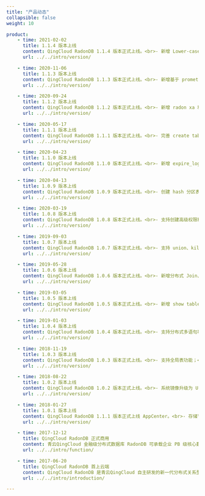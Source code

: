 ```yaml
---
title: "产品动态"
collapsible: false
weight: 10

product:
    - time: 2021-02-02
      title: 1.1.4 版本上线
      content: QingCloud RadonDB 1.1.4 版本正式上线。<br>- 新增 Lower-case-table-names 参数，支持开启或关闭大小写敏感。
      url: ../../intro/version/

    - time: 2020-11-06
      title: 1.1.3 版本上线
      content: QingCloud RadonDB 1.1.3 版本正式上线。<br>- 新增基于 prometheus 和 grafana 的监控节点，支持通过 grafana 仪表盘查看监控数据；<br>- 支持添加、删除和展示监控账号。
      url: ../../intro/version/

    - time: 2020-09-24
      title: 1.1.2 版本上线
      content: QingCloud RadonDB 1.1.2 版本正式上线。<br>- 新增 radon xa 和 radon rebalance 命令；<br>- 完善 show 语法。
      url: ../../intro/version/

    - time: 2020-05-17
      title: 1.1.1 版本上线
      content: QingCloud RadonDB 1.1.1 版本正式上线。<br>- 完善 create table 和 set transaction 语法；<br>- 新增 load-balance 配置参数，支持读写分离。
      url: ../../intro/version/

    - time: 2020-04-23
      title: 1.1.0 版本上线
      content: QingCloud RadonDB 1.1.0 版本正式上线。<br>- 新增 expire_logs_days 和slave_parallel_workers 配置参数。
      url: ../../intro/version/

    - time: 2020-04-13
      title: 1.0.9 版本上线
      content: QingCloud RadonDB 1.0.9 版本正式上线。<br>- 创建 hash 分区表支持指定分表数。
      url: ../../intro/version/

    - time: 2020-03-19
      title: 1.0.8 版本上线
      content: QingCloud RadonDB 1.0.8 版本正式上线。<br>- 支持创建高级权限和普通权限用户；<br>- 新增 Shard-count 配置参数；<br>- 数据重分布增加 cleanup 和 threads 参数。
      url: ../../intro/version/

    - time: 2019-09-03
      title: 1.0.7 版本上线
      content: QingCloud RadonDB 1.0.7 版本正式上线。<br>- 支持 union、kill idle transaction等新功能；<br>- 支持 NeonSAN 存储；<br>- 新增数据库密码安全校验。
      url: ../../intro/version/

    - time: 2019-05-28
      title: 1.0.6 版本上线
      content: QingCloud RadonDB 1.0.6 版本正式上线。<br>- 新增分布式 Join、full-text index、prepare语句；<br>- 新增 checksum table、SINGLE 表等功能；<br>- 支持在 Region（多可用区，同城多活）区域部署；<br>- 新增集群一键 rebalance 功能；<br>- 关闭 FTP 匿名访问，只允许指定用户访问；<br>- 支持数据级租户隔离；<br>- 支持重建指定的存储节点。
      url: ../../intro/version/

    - time: 2019-03-05
      title: 1.0.5 版本上线
      content: QingCloud RadonDB 1.0.5 版本正式上线。<br>- 新增 show table status 支持(Navicat)；<br>- 新增可下推 join 的功能支持；<br>- 新增全局自增 (auto-increment)ID 支持。
      url: ../../intro/version/

    - time: 2019-01-03
      title: 1.0.4 版本上线
      content: QingCloud RadonDB 1.0.4 版本正式上线。<br>- 支持分布式多语句事务；<br>- 存储节点支持自动扩容，支持增加存储节点副本数量。
      url: ../../intro/version/

    - time: 2018-11-19
      title: 1.0.3 版本上线
      content: QingCloud RadonDB 1.0.3 版本正式上线。<br>- 支持全局表功能；<br>- 支持全局表功能；<br>- 支持 SQL 节点的监控功能；<br>- 去掉计算节点。
      url: ../../intro/version/

    - time: 2018-08-22
      title: 1.0.2 版本上线
      content: QingCloud RadonDB 1.0.2 版本正式上线。<br>- 系统镜像升级为 Ubuntu16.04.4；<br>- 优化集群初始化所需的时间。
      url: ../../intro/version/

    - time: 2018-01-27
      title: 1.0.1 版本上线
      content: QingCloud RadonDB 1.1.1 版本正式上线 AppCenter。<br>- 存储节点MySQL版本升级到5.7.20-18；<br>- SQL 节点支持 binlog，计算节点通过 Relay Binlog 方式同步数据。
      url: ../../intro/version/

    - time: 2017-12-12
      title: QingCloud RadonDB 正式商用
      content: 青云QingCloud 金融级分布式数据库 RadonDB 可承载企业 PB 级核心数据，还还支持智能化自动分表、平滑扩容及自动运维，大幅减轻数据库运维压力。
      url: ../../intro/function/

    - time: 2017-06-20
      title: QingCloud RadonDB 首上云端
      content: QingCloud RadonDB 是青云QingCloud 自主研发的新一代分布式关系型数据库，将 MySQL 数据库与主流分布式算法相结合，不仅支持分布式事务，全面兼容 MySQL，还能够实现容量与性能无限水平扩展，具备金融级数据强一致性，满足企业级核心数据库对大容量、高并发、高可靠及高可用的苛刻要求。
      url: ../../intro/introduction/

---
```


<!-- 设置上述参数可生成产品动态页  -->
